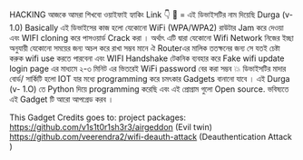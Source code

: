 HACKING
আজকে আমরা শিখবো ওয়াইফাই হ্যাকিং 
Link
👇
🔗 = এই ডিভাইসটির নাম দিয়েছি Durga (v-1.0)
Basically এই ডিভাইসের কাজ হলো যেকোনো WiFi (WPA/WPA2) রাউটার Jam করে দেওয়া এবং WIFI cloning করে পাসওয়ার্ড Crack করা । অর্থাৎ এটি দ্বারা যেকোনো Wifi Network নিজের ইচ্ছা অনুযায়ী যেকোনো সময়ের জন্য অচল করে রাখা সম্ভব মানে ঐ Routerএর মালিক ততক্ষনের জন্য সে যতই চেষ্টা করুক wifi use করতে পারবেনা এবং WIFI Handshake টেকনিক ব্যবহার করে Fake wifi update login page এর মাধ্যমে ২-৩ মিনিট এর ভিতরেই WiFi password বের করা সম্ভব 💥
ডিভাইসটির মাদার বোর্ড/ সার্কিটি হলো IOT 
যার মধ্যে programming করে চমৎকার Gadgets বানানো যাবে । 
এই Durga (v- 1.O) তে Python দিয়ে programming করেছি এবং এই প্রোগ্রাম গুলো Open source. ভবিষ্যতে এই Gadget টি আরো আপগ্রেড করব ।

This Gadget Credits goes to:
project packages: https://github.com/v1s1t0r1sh3r3/airgeddon (Evil twin)
https://github.com/veerendra2/wifi-deauth-attack 
(Deauthentication Attack )
